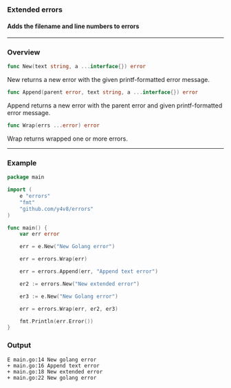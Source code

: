### Extended errors

#### Adds the filename and line numbers to errors

---------------------------------------

### Overview

```go
func New(text string, a ...interface{}) error
```
New returns a new error with the given printf-formatted error message.

```go
func Append(parent error, text string, a ...interface{}) error
```
Append returns a new error with the parent error and given printf-formatted error message.

```go
func Wrap(errs ...error) error
```
Wrap returns wrapped one or more errors.

---------------------------------------

### Example

```go
package main

import (
	e "errors"
	"fmt"
	"github.com/y4v8/errors"
)

func main() {
	var err error

	err = e.New("New Golang error")

	err = errors.Wrap(err)

	err = errors.Append(err, "Append text error")

	er2 := errors.New("New extended error")

	er3 := e.New("New Golang error")

	err = errors.Wrap(err, er2, er3)

	fmt.Println(err.Error())
}
```

### Output

```
E main.go:14 New golang error
+ main.go:16 Append text error
+ main.go:18 New extended error
+ main.go:22 New golang error
```
